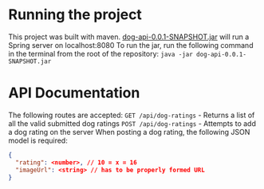 # Running the project
This project was built with maven.
[dog-api-0.0.1-SNAPSHOT.jar](https://github.com/kthompson55/dog-api/blob/master/dog-api-0.0.1-SNAPSHOT.jar "dog-api-0.0.1-SNAPSHOT.jar") will run a Spring server on localhost:8080
To run the jar, run the following command in the terminal from the root of the repository:
`java -jar dog-api-0.0.1-SNAPSHOT.jar`

# API Documentation
The following routes are accepted:
`GET /api/dog-ratings` - Returns a list of all the valid submitted dog ratings
`POST /api/dog-ratings` - Attempts to add a dog rating on the server
When posting a dog rating, the following JSON model is required:
```JSON
{
  "rating": <number>, // 10 = x = 16
  "imageUrl": <string> // has to be properly formed URL
}
```